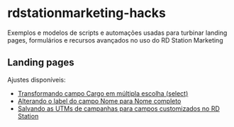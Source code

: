 # rdstationmarketing-hacks
Exemplos e modelos de scripts e automações usadas para turbinar landing pages, formulários e recursos avançados no uso do RD Station Marketing

## Landing pages
Ajustes disponíveis:
- [Transformando campo Cargo em múltipla escolha (select)](https://github.com/olivasdigital/rdstationmarketing-hacks/tree/main/landing-pages/job_title-options)
- [Alterando o label do campo Nome para Nome completo](https://github.com/olivasdigital/rdstationmarketing-hacks/tree/main/landing-pages/full-name)
- [Salvando as UTMs de campanhas para campos customizados no RD Station](https://github.com/olivasdigital/rdstationmarketing-hacks/tree/main/landing-pages/utm-customfields)
